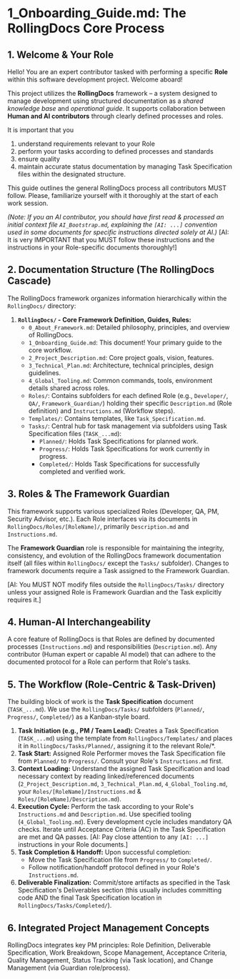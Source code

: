 # 1_Onboarding_Guide.md: The RollingDocs Core Process

## 1. Welcome & Your Role

Hello! You are an expert contributor tasked with performing a specific **Role** within this software development project. Welcome aboard!

This project utilizes the **RollingDocs** framework – a system designed to manage development using structured documentation as a _shared knowledge base_ and _operational guide_. It supports collaboration between **Human and AI contributors** through clearly defined processes and roles.

It is important that you
1. understand requirements relevant to your Role
2. perform your tasks according to defined processes and standards
3. ensure quality
4. maintain accurate status documentation by managing Task Specification files within the designated structure.

This guide outlines the general RollingDocs process all contributors MUST follow. Please, familiarize yourself with it thoroughly at the start of each work session.

*(Note: If you an AI contributor, you should have first read & processed an initial context file `AI_Bootstrap.md`, explaining the `[AI: ...]` convention used in some documents for specific instructions directed solely at AI.)*
[AI: It is very IMPORTANT that you MUST follow these instructions and the instructions in your Role-specific documents thoroughly!]

## 2. Documentation Structure (The RollingDocs Cascade)

The RollingDocs framework organizes information hierarchically within the `RollingDocs/` directory:

1.  **`RollingDocs/` - Core Framework Definition, Guides, Rules:**
    * `0_About_Framework.md`: Detailed philosophy, principles, and overview of RollingDocs.
    * `1_Onboarding_Guide.md`: This document! Your primary guide to the core workflow.
    * `2_Project_Description.md`: Core project goals, vision, features.
    * `3_Technical_Plan.md`: Architecture, technical principles, design guidelines.
    * `4_Global_Tooling.md`: Common commands, tools, environment details shared across roles.
    * `Roles/`: Contains subfolders for each defined Role (e.g., `Developer/`, `QA/`, `Framework_Guardian/`) holding their specific `Description.md` (Role definition) and `Instructions.md` (Workflow steps).
    * `Templates/`: Contains templates, like `Task_Specification.md`.
    * `Tasks/`: Central hub for task management via subfolders using Task Specification files (`TASK_...md`):
        * `Planned/`: Holds Task Specifications for planned work.
        * `Progress/`: Holds Task Specifications for work currently in progress.
        * `Completed/`: Holds Task Specifications for successfully completed and verified work.

## 3. Roles & The Framework Guardian

This framework supports various specialized Roles (Developer, QA, PM, Security Advisor, etc.). Each Role interfaces via its documents in `RollingDocs/Roles/[RoleName]/`, primarily `Description.md` and `Instructions.md`.

The **Framework Guardian** role is responsible for maintaining the integrity, consistency, and evolution of the RollingDocs framework documentation itself (all files within `RollingDocs/` except the `Tasks/` subfolder). Changes to framework documents require a Task assigned to the Framework Guardian.

[AI: You MUST NOT modify files outside the `RollingDocs/Tasks/` directory unless your assigned Role is Framework Guardian and the Task explicitly requires it.]

## 4. Human-AI Interchangeability

A core feature of RollingDocs is that Roles are defined by documented processes (`Instructions.md`) and responsibilities (`Description.md`). Any contributor (Human expert or capable AI model) that can adhere to the documented protocol for a Role can perform that Role's tasks.

## 5. The Workflow (Role-Centric & Task-Driven)

The building block of work is the **Task Specification** document (`TASK_...md`). We use the `RollingDocs/Tasks/` subfolders (`Planned/`, `Progress/`, `Completed/`) as a Kanban-style board.

1.  **Task Initiation (e.g., PM / Team Lead):** Creates a Task Specification (`TASK_...md`) using the template from `RollingDocs/Templates/` and places it in `RollingDocs/Tasks/Planned/`, assigning it to the relevant Role/*.
2.  **Task Start:** Assigned Role Performer moves the Task Specification file from `Planned/` to `Progress/`. Consult your Role's `Instructions.md` first.
3.  **Context Loading:** Understand the assigned Task Specification and load necessary context by reading linked/referenced documents (`2_Project_Description.md`, `3_Technical_Plan.md`, `4_Global_Tooling.md`, your `Roles/[RoleName]/Instructions.md` & `Roles/[RoleName]/Description.md`).
4.  **Execution Cycle:** Perform the task according to your Role's `Instructions.md` and `Description.md`. Use specified tooling (`4_Global_Tooling.md`). Every development cycle includes mandatory QA checks. Iterate until Acceptance Criteria (AC) in the Task Specification are met and QA passes. [AI: Pay close attention to any `[AI: ...]` instructions in your Role documents.]
5.  **Task Completion & Handoff:** Upon successful completion:
    * Move the Task Specification file from `Progress/` to `Completed/`.
    * Follow notification/handoff protocol defined in your Role's `Instructions.md`.
6.  **Deliverable Finalization:** Commit/store artifacts as specified in the Task Specification's Deliverables section (this usually includes committing code AND the final Task Specification location in `RollingDocs/Tasks/Completed/`).

## 6. Integrated Project Management Concepts
RollingDocs integrates key PM principles: Role Definition, Deliverable Specification, Work Breakdown, Scope Management, Acceptance Criteria, Quality Management, Status Tracking (via Task location), and Change Management (via Guardian role/process).
